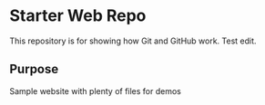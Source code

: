 # Starter Web Repo

This repository is for showing how Git and GitHub work.
Test edit.

## Purpose

Sample website with plenty of files for demos

